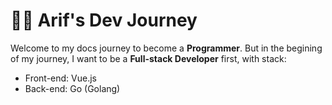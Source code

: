 # 👨‍💻 Arif's Dev Journey

Welcome to my docs journey to become a **Programmer**. But in the begining of my journey, I want to be a **Full-stack Developer** first, with stack:
- Front-end: Vue.js
- Back-end: Go (Golang)
